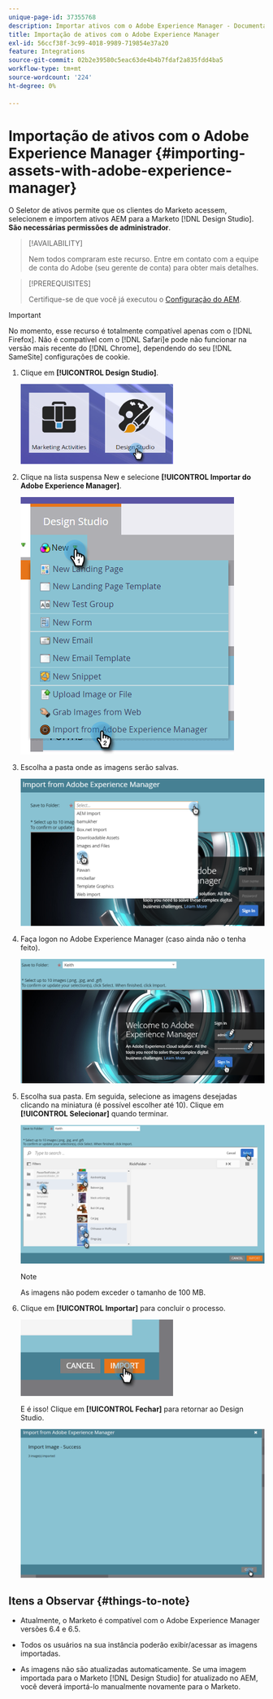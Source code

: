 ```yaml
---
unique-page-id: 37355768
description: Importar ativos com o Adobe Experience Manager - Documentação do Marketo - Documentação do produto
title: Importação de ativos com o Adobe Experience Manager
exl-id: 56ccf38f-3c99-4018-9989-719854e37a20
feature: Integrations
source-git-commit: 02b2e39580c5eac63de4b4b7fdaf2a835fdd4ba5
workflow-type: tm+mt
source-wordcount: '224'
ht-degree: 0%

---
```


# Importação de ativos com o Adobe Experience Manager {#importing-assets-with-adobe-experience-manager}

O Seletor de ativos permite que os clientes do Marketo acessem, selecionem e importem ativos AEM para a Marketo [!DNL Design Studio]. **São necessárias permissões de administrador**.

>[!AVAILABILITY]
>
>Nem todos compraram este recurso. Entre em contato com a equipe de conta do Adobe (seu gerente de conta) para obter mais detalhes.

>[!PREREQUISITES]
>
>Certifique-se de que você já executou o [Configuração do AEM](/help/marketo/product-docs/core-marketo-concepts/miscellaneous/configuring-adobe-experience-manager-integration.md).

>[!IMPORTANT]
>
>No momento, esse recurso é totalmente compatível apenas com o [!DNL Firefox]. Não é compatível com o [!DNL Safari]e pode não funcionar na versão mais recente do [!DNL Chrome], dependendo do seu [!DNL SameSite] configurações de cookie.

1. Clique em **[!UICONTROL Design Studio]**.

   ![](assets/importing-assets-with-adobe-experience-manager-1.png)

1. Clique na lista suspensa New e selecione **[!UICONTROL Importar do Adobe Experience Manager]**.

   ![](assets/importing-assets-with-adobe-experience-manager-2.png)

1. Escolha a pasta onde as imagens serão salvas.

   ![](assets/importing-assets-with-adobe-experience-manager-3.png)

1. Faça logon no Adobe Experience Manager (caso ainda não o tenha feito).

   ![](assets/importing-assets-with-adobe-experience-manager-4.png)

1. Escolha sua pasta. Em seguida, selecione as imagens desejadas clicando na miniatura (é possível escolher até 10). Clique em **[!UICONTROL Selecionar]** quando terminar.

   ![](assets/importing-assets-with-adobe-experience-manager-5.png)

   >[!NOTE]
   >
   >As imagens não podem exceder o tamanho de 100 MB.

1. Clique em **[!UICONTROL Importar]** para concluir o processo.

   ![](assets/importing-assets-with-adobe-experience-manager-6.png)

   E é isso! Clique em **[!UICONTROL Fechar]** para retornar ao Design Studio.

   ![](assets/importing-assets-with-adobe-experience-manager-7.png)

## Itens a Observar {#things-to-note}

* Atualmente, o Marketo é compatível com o Adobe Experience Manager versões 6.4 e 6.5.

* Todos os usuários na sua instância poderão exibir/acessar as imagens importadas.

* As imagens não são atualizadas automaticamente. Se uma imagem importada para o Marketo [!DNL Design Studio] for atualizado no AEM, você deverá importá-lo manualmente novamente para o Marketo.
